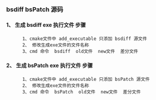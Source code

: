 ### bsdiff bsPatch 源码 

#### 1、 生成 bsdiff exe 执行文件 步骤
          1、cmake文件中 add_executable 只添加 bsdiff 源文件  
          2、 修改生成exe文件的文件名称
          3、cmd 命令  bsdiff  old文件  new文件  差分文件
          
#### 2、 生成 bsPatch exe 执行文件 步骤
          1、cmake文件中 add_executable 只添加 bsPatch 源文件  
          2、 修改生成exe文件的文件名称
          3、cmd 命令  bsPatch  old文件  new文件  差分文件 
          
          
          
          
